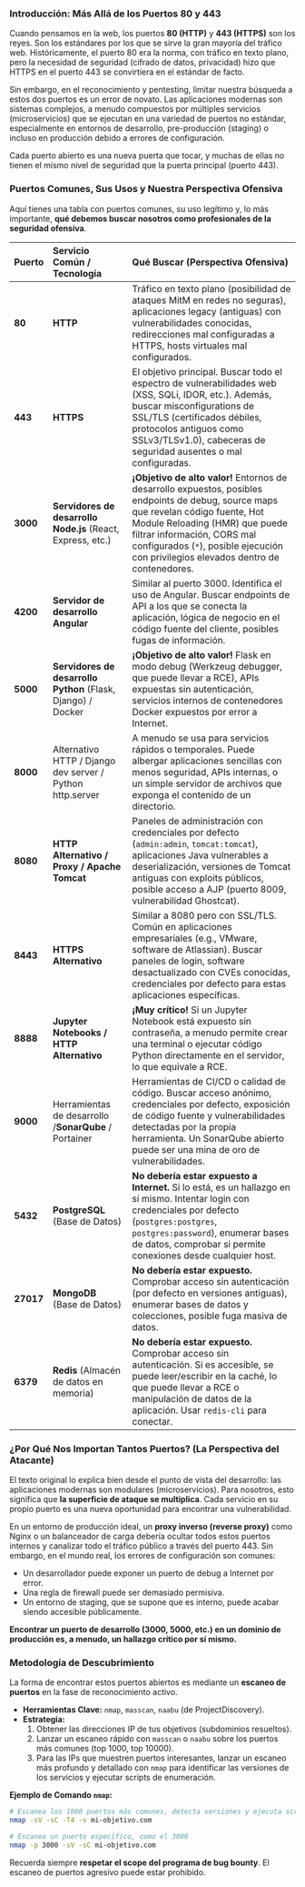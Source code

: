 ### Introducción: Más Allá de los Puertos 80 y 443

Cuando pensamos en la web, los puertos **80 (HTTP)** y **443 (HTTPS)** son los reyes. Son los estándares por los que se sirve la gran mayoría del tráfico web. Históricamente, el puerto 80 era la norma, con tráfico en texto plano, pero la necesidad de seguridad (cifrado de datos, privacidad) hizo que HTTPS en el puerto 443 se convirtiera en el estándar de facto.

Sin embargo, en el reconocimiento y pentesting, limitar nuestra búsqueda a estos dos puertos es un error de novato. Las aplicaciones modernas son sistemas complejos, a menudo compuestos por múltiples servicios (microservicios) que se ejecutan en una variedad de puertos no estándar, especialmente en entornos de desarrollo, pre-producción (staging) o incluso en producción debido a errores de configuración.

Cada puerto abierto es una nueva puerta que tocar, y muchas de ellas no tienen el mismo nivel de seguridad que la puerta principal (puerto 443).

### Puertos Comunes, Sus Usos y Nuestra Perspectiva Ofensiva

Aquí tienes una tabla con puertos comunes, su uso legítimo y, lo más importante, **qué debemos buscar nosotros como profesionales de la seguridad ofensiva**.


| Puerto    | Servicio Común / Tecnología                                | Qué Buscar (Perspectiva Ofensiva)                                                                                                                                                                                                                                                               |
| :-------- | :----------------------------------------------------------- | :----------------------------------------------------------------------------------------------------------------------------------------------------------------------------------------------------------------------------------------------------------------------------------------------- |
| **80**    | **HTTP**                                                     | Tráfico en texto plano (posibilidad de ataques MitM en redes no seguras), aplicaciones legacy (antiguas) con vulnerabilidades conocidas, redirecciones mal configuradas a HTTPS, hosts virtuales mal configurados.                                                                              |
| **443**   | **HTTPS**                                                    | El objetivo principal. Buscar todo el espectro de vulnerabilidades web (XSS, SQLi, IDOR, etc.). Además, buscar misconfigurations de SSL/TLS (certificados débiles, protocolos antiguos como SSLv3/TLSv1.0), cabeceras de seguridad ausentes o mal configuradas.                                |
| **3000**  | **Servidores de desarrollo Node.js** (React, Express, etc.)  | **¡Objetivo de alto valor!** Entornos de desarrollo expuestos, posibles endpoints de debug, source maps que revelan código fuente, Hot Module Reloading (HMR) que puede filtrar información, CORS mal configurados (`*`), posible ejecución con privilegios elevados dentro de contenedores. |
| **4200**  | **Servidor de desarrollo Angular**                           | Similar al puerto 3000. Identifica el uso de Angular. Buscar endpoints de API a los que se conecta la aplicación, lógica de negocio en el código fuente del cliente, posibles fugas de información.                                                                                          |
| **5000**  | **Servidores de desarrollo Python** (Flask, Django) / Docker | **¡Objetivo de alto valor!** Flask en modo debug (Werkzeug debugger, que puede llevar a RCE), APIs expuestas sin autenticación, servicios internos de contenedores Docker expuestos por error a Internet.                                                                                      |
| **8000**  | Alternativo HTTP / Django dev server / Python http.server    | A menudo se usa para servicios rápidos o temporales. Puede albergar aplicaciones sencillas con menos seguridad, APIs internas, o un simple servidor de archivos que exponga el contenido de un directorio.                                                                                      |
| **8080**  | **HTTP Alternativo / Proxy / Apache Tomcat**                 | Paneles de administración con credenciales por defecto (`admin:admin`, `tomcat:tomcat`), aplicaciones Java vulnerables a deserialización, versiones de Tomcat antiguas con exploits públicos, posible acceso a AJP (puerto 8009, vulnerabilidad Ghostcat).                                    |
| **8443**  | **HTTPS Alternativo**                                        | Similar a 8080 pero con SSL/TLS. Común en aplicaciones empresariales (e.g., VMware, software de Atlassian). Buscar paneles de login, software desactualizado con CVEs conocidas, credenciales por defecto para estas aplicaciones específicas.                                                 |
| **8888**  | **Jupyter Notebooks / HTTP Alternativo**                     | **¡Muy crítico!** Si un Jupyter Notebook está expuesto sin contraseña, a menudo permite crear una terminal o ejecutar código Python directamente en el servidor, lo que equivale a RCE.                                                                                                     |
| **9000**  | Herramientas de desarrollo /**SonarQube** / Portainer        | Herramientas de CI/CD o calidad de código. Buscar acceso anónimo, credenciales por defecto, exposición de código fuente y vulnerabilidades detectadas por la propia herramienta. Un SonarQube abierto puede ser una mina de oro de vulnerabilidades.                                         |
| **5432**  | **PostgreSQL** (Base de Datos)                               | **No debería estar expuesto a Internet.** Si lo está, es un hallazgo en sí mismo. Intentar login con credenciales por defecto (`postgres:postgres`, `postgres:password`), enumerar bases de datos, comprobar si permite conexiones desde cualquier host.                                      |
| **27017** | **MongoDB** (Base de Datos)                                  | **No debería estar expuesto.** Comprobar acceso sin autenticación (por defecto en versiones antiguas), enumerar bases de datos y colecciones, posible fuga masiva de datos.                                                                                                                    |
| **6379**  | **Redis** (Almacén de datos en memoria)                     | **No debería estar expuesto.** Comprobar acceso sin autenticación. Si es accesible, se puede leer/escribir en la caché, lo que puede llevar a RCE o manipulación de datos de la aplicación. Usar `redis-cli` para conectar.                                                                 |

### ¿Por Qué Nos Importan Tantos Puertos? (La Perspectiva del Atacante)

El texto original lo explica bien desde el punto de vista del desarrollo: las aplicaciones modernas son modulares (microservicios). Para nosotros, esto significa que **la superficie de ataque se multiplica**. Cada servicio en su propio puerto es una nueva oportunidad para encontrar una vulnerabilidad.

En un entorno de producción ideal, un **proxy inverso (reverse proxy)** como Nginx o un balanceador de carga debería ocultar todos estos puertos internos y canalizar todo el tráfico público a través del puerto 443. Sin embargo, en el mundo real, los errores de configuración son comunes:

- Un desarrollador puede exponer un puerto de debug a Internet por error.
- Una regla de firewall puede ser demasiado permisiva.
- Un entorno de staging, que se supone que es interno, puede acabar siendo accesible públicamente.

**Encontrar un puerto de desarrollo (3000, 5000, etc.) en un dominio de producción es, a menudo, un hallazgo crítico por sí mismo.**

### Metodología de Descubrimiento

La forma de encontrar estos puertos abiertos es mediante un **escaneo de puertos** en la fase de reconocimiento activo.

- **Herramientas Clave:** `nmap`, `masscan`, `naabu` (de ProjectDiscovery).
- **Estrategia:**
  1. Obtener las direcciones IP de tus objetivos (subdominios resueltos).
  2. Lanzar un escaneo rápido con `masscan` o `naabu` sobre los puertos más comunes (top 1000, top 10000).
  3. Para las IPs que muestren puertos interesantes, lanzar un escaneo más profundo y detallado con `nmap` para identificar las versiones de los servicios y ejecutar scripts de enumeración.

**Ejemplo de Comando `nmap`:**

```bash
# Escanea los 1000 puertos más comunes, detecta versiones y ejecuta scripts por defecto en un host
nmap -sV -sC -T4 -v mi-objetivo.com

# Escanea un puerto específico, como el 3000
nmap -p 3000 -sV -sC mi-objetivo.com
```

Recuerda siempre **respetar el scope del programa de bug bounty**. El escaneo de puertos agresivo puede estar prohibido.
